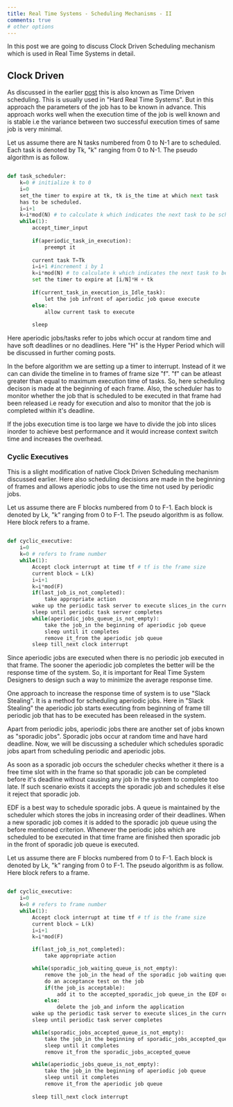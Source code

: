 ```yaml
---
title: Real Time Systems - Scheduling Mechanisms - II
comments: true
# other options
---
```


In this post we are going to discuss Clock Driven Scheduling mechanism which is used in Real Time Systems in detail.

## Clock Driven

As discussed in the earlier [post](https://svradityareddy.github.io/Real-Time-OS-Scheduling-Policies-part1/) this is also known as Time Driven scheduling. This is usually used in "Hard Real Time Systems". But in this approach the parameters of the job has to be known in advance. This approach works well when the execution time of the job is well known and is stable i.e the variance between two successful execution times of same job is very minimal.

Let us assume there are N tasks numbered from 0 to N-1 are to scheduled. Each task is denoted by Tk, "k" ranging from 0 to N-1. The pseudo algorithm is as follow.

``` python

def task_scheduler:
    k=0 # initialize k to 0
    i=0
    set_the timer to expire at tk, tk is_the time at which next task
    has to be scheduled.
    i=i+1
    k=i*mod(N) # to calculate k which indicates the next task to be scheduled
    while(1):
        accept_timer_input
        
        if(aperiodic_task_in_execution):
            preempt it
        
        current task T=Tk
        i=i+1 #increment i by 1
        k=i*mod(N) # to calculate k which indicates the next task to be scheduled
        set the timer to expire at [i/N]*H + tk
        
        if(current_task_in_execution_is_Idle_task):
            let the job infront of aperiodic job queue execute
        else:
            allow current task to execute
        
        sleep

```

Here aperiodic jobs/tasks refer to jobs which occur at random time and have soft deadlines or no deadlines. Here "H" is the Hyper Period which will be discussed in further coming posts.

In the before algorithm we are setting up a timer to interrupt. Instead of it we can can divide the timeline in to frames of frame size "f". "f" can be atleast greater than equal to maximum execution time of tasks. So, here scheduling decison is made at the beginning of each frame. Also, the scheduler has to monitor whether the job that is scheduled to be executed in that frame had been released i.e ready for execution and also to monitor that the job is completed within it's deadline.

If the jobs execution time is too large we have to divide the job into slices inorder to achieve best performance and it would increase context switch time and increases the overhead.

### Cyclic Executives

This is a slight modification of native Clock Driven Scheduling mechanism discussed earlier. Here also scheduling decisions are made in the beginning of frames and allows aperiodic jobs to use the time not used by periodic jobs.

Let us assume there are F blocks numbered from 0 to F-1. Each block is denoted by Lk, "k" ranging from 0 to F-1. The pseudo algorithm is as follow. Here block refers to a frame.

``` python

def cyclic_executive:
    i=0
    k=0 # refers to frame number
    while(1):
        Accept clock interrupt at time tf # tf is the frame size
        current block = L(k)
        i=i+1
        k=i*mod(F)
        if(last_job_is_not_completed):
            take appropriate action
        wake up the periodic task server to execute slices_in the current block
        sleep until periodic task server completes
        while(aperiodic_jobs_queue_is_not_empty):
            take the job_in the beginning of aperiodic job queue
            sleep until it completes
            remove it_from the aperiodic job queue 
        sleep till_next clock interrupt

```

Since aperiodic jobs are executed when there is no periodic job executed in that frame. The sooner the aperiodic job completes the better will be the response time of the system. So, it is important for Real Time System Designers to design such a way to minimize the average response time.

One approach to increase the response time of system is to use "Slack Stealing". It is a method for scheduling aperiodic jobs. Here in "Slack Stealing" the aperiodic job starts executing from beginning of frame till periodic job that has to be executed has been released in the system.

Apart from periodic jobs, aperiodic jobs there are another set of jobs known as "sporadic jobs". Sporadic jobs occur at random time and have hard deadline. Now, we will be discussing a scheduler which schedules sporadic jobs apart from scheduling periodic and aperiodic jobs.

As soon as a sporadic job occurs the scheduler checks whether it there is a free time slot with in the frame so that sporadic job can be completed before it's deadline without causing any job in the system to complete too late. If such scenario exists it accepts the sporadic job and schedules it else it reject that sporadic job.

EDF is a best way to schedule sporadic jobs. A queue is maintained by the scheduler which stores the jobs in increasing order of their deadlines. When a new sporadic job comes it is added to the sporadic job queue using the before mentioned criterion. Whenever the periodic jobs which are scheduled to be executed in that time frame are finished then sporadic job in the front of sporadic job queue is executed.

Let us assume there are F blocks numbered from 0 to F-1. Each block is denoted by Lk, "k" ranging from 0 to F-1. The pseudo algorithm is as follow. Here block refers to a frame.

``` python

def cyclic_executive:
    i=0
    k=0 # refers to frame number
    while(1):
        Accept clock interrupt at time tf # tf is the frame size
        current block = L(k)
        i=i+1
        k=i*mod(F)

        if(last_job_is_not_completed):
            take appropriate action

        while(sporadic_job_waiting_queue_is_not_empty):
            remove the job_in the head of the sporadic job waiting queue
            do an acceptance test on the job
            if(the job_is acceptable):
                add it to the accepted_sporadic_job queue_in the EDF order.
            else:
                delete the job_and inform the application
        wake up the periodic task server to execute slices_in the current block
        sleep until periodic task server completes

        while(sporadic_jobs_accepted_queue_is_not_empty):
            take the job_in the beginning of sporadic_jobs_accepted_queue
            sleep until it completes
            remove it_from the sporadic_jobs_accepted_queue 

        while(aperiodic_jobs_queue_is_not_empty):
            take the job_in the beginning of aperiodic job queue
            sleep until it completes
            remove it_from the aperiodic job queue 
            
        sleep till_next clock interrupt

```

